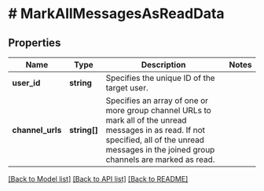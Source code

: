 # # MarkAllMessagesAsReadData

## Properties

Name | Type | Description | Notes
------------ | ------------- | ------------- | -------------
**user_id** | **string** | Specifies the unique ID of the target user. |
**channel_urls** | **string[]** | Specifies an array of one or more group channel URLs to mark all of the unread messages in as read. If not specified, all of the unread messages in the joined group channels are marked as read. |

[[Back to Model list]](../../README.md#models) [[Back to API list]](../../README.md#endpoints) [[Back to README]](../../README.md)
